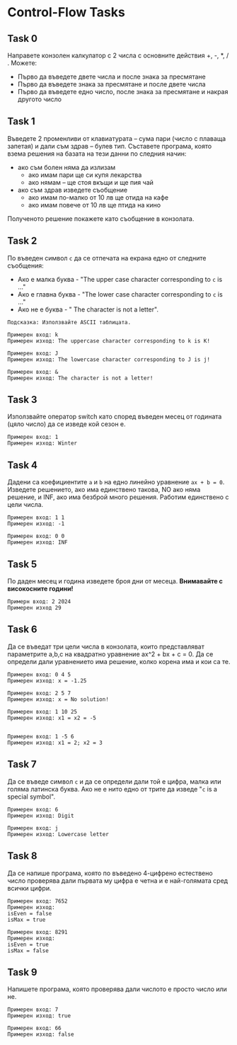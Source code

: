 # Control-Flow Tasks

## Task 0
Направете конзолен калкулатор с 2 числа с основните действия +, -, *, / .
Можете:
- Първо да въведете двете числа и после знака за пресмятане
- Първо да въведете знака за пресмятане и после двете числа
- Първо да въведете едно число, после знака за пресмятане и накрая другото число

## Task 1

Въведете 2 променливи от клавиатурата – сума пари (число с плаваща запетая) и
дали съм здрав – булев тип. 
Съставете програма, която взема решения
на базата на тези данни по следния начин:
- ако съм болен няма да излизам
  - ако имам пари ще си купя лекарства
  - ако нямам – ще стоя вкъщи и ще пия чай
- ако съм здрав изведете съобщение
  - ако имам по-малко от 10 лв ще отида на кафе
  - ако имам повече от 10 лв ще птида на кино

Полученото решение покажете като съобщение в конзолата.

## Task 2

По въведен символ `c` да се отпечата на екрана едно от следните съобщения:
- Ако е малка буква - "The upper case character corresponding to `c` is ..." 
- Ако е главна буква - "The lower case character corresponding to `c` is ..."
- Ако не е буква - " The character is not a letter". 

```
Подсказка: Използвайте ASCII таблицата.
```

```
Примерен вход: k
Примерен изход: The uppercase character corresponding to k is K!

Примерен вход: J
Примерен изход: The lowercase character corresponding to J is j!

Примерен вход: &
Примерен изход: The character is not a letter!
```

## Task 3

Използвайте оператор switch като според въведен месец от годината (цяло число) да се изведе кой сезон е.

```
Примерен вход: 1
Примерен изход: Winter
```

## Task 4

Дадени са коефициентите `a` и `b` на едно линейно уравнение `ax + b = 0`. Изведете решението, ако има единствено такова, NO ако няма решение, и INF, ако има безброй много решения. Работим единствено с цели числа.

```
Примерен вход: 1 1
Примерен изход: -1

Примерен вход: 0 0
Примерен изход: INF
```

## Task 5

По даден месец и година изведете броя дни от месеца.
**Внимавайте с високосните години!**

```
Примерн вход: 2 2024
Примерен изход 29
```

## Task 6

Да се въведат три цели числа в конзолата, които представляват параметрите a,b,c на квадратно уравнение ax^2 + bx + c = 0. Да се определи дали уравнението има решение, колко корена има и кои са те.

```
Примeрен вход: 0 4 5
Примерен изход: x = -1.25

Примeрен вход: 2 5 7
Примерен изход: x = No solution!

Примeрен вход: 1 10 25
Примерен изход: x1 = x2 = -5


Примeрен вход: 1 -5 6
Примерен изход: x1 = 2; x2 = 3
```

## Task 7

Да се въведе символ `c` и да се определи дали той е цифра, малка или голяма латинска буква. Ако не е нито едно от трите да изведе "`c` is a special symbol".

```
Примерен вход: 6
Примерен изход: Digit

Примерен вход: j
Примерен изход: Lowercase letter
```

## Task 8

Да се напише програма, която по въведено 4-цифрено естествено число проверява дали първата му цифра е четна и е най-голямата сред всички цифри.

```
Примерен вход: 7652
Примерен изход:
isEven = false
isMax = true

Примерен вход: 8291
Примерен изход:
isEven = true
isMax = false
```

## Task 9

Напишете програма, която проверява дали числото е просто число или не.

```
Примерен вход: 7
Примерен изход: true

Примерен вход: 66
Примерен изход: false
```